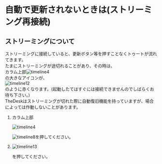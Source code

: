 # 自動で更新されないときは\(ストリーミング再接続\)

## ストリーミングについて

ストリーミングに接続していると、更新ボタン等を押すことなくトゥートが流れてきます。  
たまにストリーミングが途切れることがあり、その時は、  
カラム上部![timeline4](https://dl.thedesk.top/media/timeline4.PNG)  
の大きなアイコンが、  
![timeline12](https://dl.thedesk.top/media/timeline12.PNG)  
のように赤くなります。\(起動したてはすぐには接続できませんのでしばらくお待ち下さい。\)  
TheDeskはストリーミングが切れた際に自動復旧機能を持っていますが、場合によっては作動しないことがあります。

1. カラム上部  

   ![timeline4](https://dl.thedesk.top/media/timeline4.PNG)  

   ![timeline8](https://dl.thedesk.top/media/timeline8.PNG)を押してください。

2. ![timeline13](https://dl.thedesk.top/media/timeline13.PNG)  

   を押してください。

